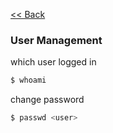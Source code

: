 [<< Back](README.md)
### User Management

which user logged in

```Bash
$ whoami
```


change password

```Bash
$ passwd <user> 
```
